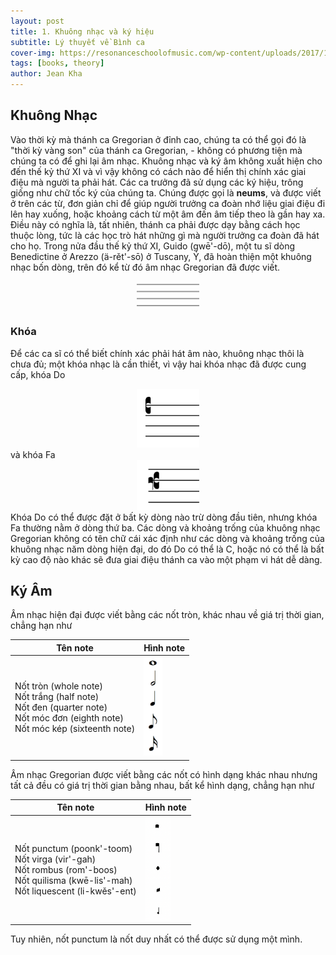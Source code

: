 ```yaml
---
layout: post
title: 1. Khuông nhạc và ký hiệu
subtitle: Lý thuyết về Bình ca
cover-img: https://resonanceschoolofmusic.com/wp-content/uploads/2017/10/Untitled-design-69.png
tags: [books, theory]
author: Jean Kha
---
```

## Khuông Nhạc

Vào thời kỳ mà thánh ca Gregorian ở đỉnh cao, chúng ta có thể gọi đó là "thời kỳ vàng son" của thánh ca Gregorian, - không có phương tiện mà chúng ta có để ghi lại âm nhạc. Khuông nhạc và ký âm không xuất hiện cho đến thế kỷ thứ XI và vì vậy không có cách nào để hiển thị chính xác giai điệu mà người ta phải hát. Các ca trưởng đã sử dụng các ký hiệu, trông giống như chữ tốc ký của chúng ta. Chúng được gọi là **neums**, và được viết ở trên các từ, đơn giản chỉ để giúp người trưởng ca đoàn nhớ liệu giai điệu đi lên hay xuống, hoặc khoảng cách từ một âm đến âm tiếp theo là gần hay xa. Điều này có nghĩa là, tất nhiên, thánh ca phải được dạy bằng cách học thuộc lòng, tức là các học trò hát những gì mà người trưởng ca đoàn đã hát cho họ. Trong nửa đầu thế kỷ thứ XI, Guido (gwē'-dō), một tu sĩ dòng Benedictine ở Arezzo (ä-rět'-sō) ở Tuscany, Ý, đã hoàn thiện một khuông nhạc bốn dòng, trên đó kể từ đó âm nhạc Gregorian đã được viết.
<center><img src="/assets/img/post-imgs/Staff.png" width="100"></center>

### Khóa

Để các ca sĩ có thể biết chính xác phải hát âm nào, khuông nhạc thôi là chưa đủ; một khóa nhạc là cần thiết, vì vậy hai khóa nhạc đã được cung cấp, khóa Do
<center><img src="/assets/img/post-imgs/c4-cleft.png" width="100"></center>
và khóa Fa
<center><img src="/assets/img/post-imgs/f3-cleft.png" width="100"></center>
Khóa Do có thể được đặt ở bất kỳ dòng nào trừ dòng đầu tiên, nhưng  khóa Fa thường nằm ở dòng thứ ba. Các dòng và khoảng trống của khuông nhạc Gregorian không có tên chữ cái xác định như các dòng và khoảng trống của khuông nhạc năm dòng hiện đại, do đó Do có thể là C, hoặc nó có thể là bất kỳ cao độ nào khác sẽ đưa giai điệu thánh ca vào một phạm vi hát dễ dàng.

## Ký Âm

Âm nhạc hiện đại được viết bằng các nốt tròn, khác nhau về giá trị thời gian, chẳng hạn như

| Tên note | Hình note |
| -------- | --------- |
| Nốt tròn (whole note)<br>Nốt trắng (half note)<br>Nốt đen (quarter note)<br>Nốt móc đơn (eighth note)<br>Nốt móc kép (sixteenth note) | <img src="/assets/img/post-imgs/note.png" width="30"> |

Âm nhạc Gregorian được viết bằng các nốt có hình dạng khác nhau nhưng tất cả đều có giá trị thời gian bằng nhau, bất kể hình dạng, chẳng hạn như

| Tên note | Hình note |
| -------- | --------- |
| Nốt punctum (poonk'-toom)<br>Nốt virga (vir'-gah)<br>Nốt rombus (rom'-boos)<br>Nốt quilisma (kwē-lis'-mah)<br>Nốt liquescent (li-kwěs'-ent) | <img src="/assets/img/post-imgs/gregorian shapes.png" width="40"> |

Tuy nhiên, nốt punctum là nốt duy nhất có thể được sử dụng một mình.
